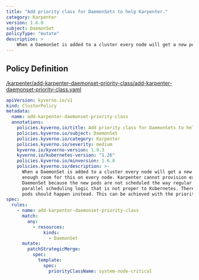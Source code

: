 ```yaml
---
title: "Add priority class for DaemonSets to help Karpenter."
category: Karpenter
version: 1.6.0
subject: DaemonSet
policyType: "mutate"
description: >
    When a DaemonSet is added to a cluster every node will get a new pod. There may not be  enough room for this on every node. Karpenter cannot provision extra nodes just for the  DaemonSet because the new pods are not scheduled the way regular pods are. It would require parallel scheduling logic that is not proper to Kubernetes. Therefore, eviction of regular  pods should happen instead. This can be achieved with the priority class system-node-critical.
---
```


## Policy Definition
<a href="https://github.com/kyverno/policies/raw/main//karpenter/add-karpenter-daemonset-priority-class/add-karpenter-daemonset-priority-class.yaml" target="-blank">/karpenter/add-karpenter-daemonset-priority-class/add-karpenter-daemonset-priority-class.yaml</a>

```yaml
apiVersion: kyverno.io/v1
kind: ClusterPolicy
metadata:
  name: add-karpenter-daemonset-priority-class
  annotations:
    policies.kyverno.io/title: Add priority class for DaemonSets to help Karpenter.
    policies.kyverno.io/subject: DaemonSet
    policies.kyverno.io/category: Karpenter
    policies.kyverno.io/severity: medium
    kyverno.io/kyverno-version: 1.9.3
    kyverno.io/kubernetes-version: "1.26"
    policies.kyverno.io/minversion: 1.6.0
    policies.kyverno.io/description: >-
      When a DaemonSet is added to a cluster every node will get a new pod. There may not be 
      enough room for this on every node. Karpenter cannot provision extra nodes just for the 
      DaemonSet because the new pods are not scheduled the way regular pods are. It would require
      parallel scheduling logic that is not proper to Kubernetes. Therefore, eviction of regular 
      pods should happen instead. This can be achieved with the priority class system-node-critical.
spec:
  rules:
    - name: add-karpenter-daemonset-priority-class
      match:
        any:
          - resources:
              kinds:
                - DaemonSet
      mutate:
        patchStrategicMerge:
          spec:
            template:
              spec:
                priorityClassName: system-node-critical

```
